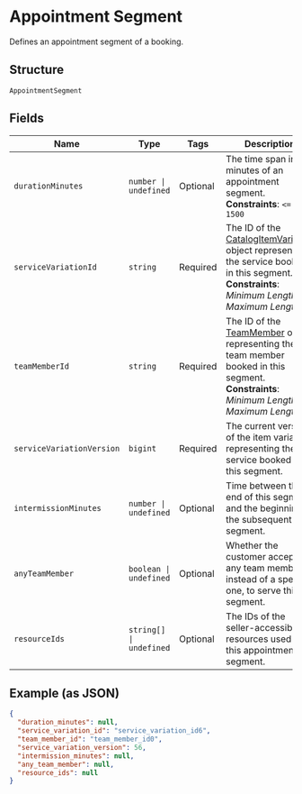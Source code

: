 
# Appointment Segment

Defines an appointment segment of a booking.

## Structure

`AppointmentSegment`

## Fields

| Name | Type | Tags | Description |
|  --- | --- | --- | --- |
| `durationMinutes` | `number \| undefined` | Optional | The time span in minutes of an appointment segment.<br>**Constraints**: `<= 1500` |
| `serviceVariationId` | `string` | Required | The ID of the [CatalogItemVariation](../../doc/models/catalog-item-variation.md) object representing the service booked in this segment.<br>**Constraints**: *Minimum Length*: `1`, *Maximum Length*: `36` |
| `teamMemberId` | `string` | Required | The ID of the [TeamMember](../../doc/models/team-member.md) object representing the team member booked in this segment.<br>**Constraints**: *Minimum Length*: `1`, *Maximum Length*: `32` |
| `serviceVariationVersion` | `bigint` | Required | The current version of the item variation representing the service booked in this segment. |
| `intermissionMinutes` | `number \| undefined` | Optional | Time between the end of this segment and the beginning of the subsequent segment. |
| `anyTeamMember` | `boolean \| undefined` | Optional | Whether the customer accepts any team member, instead of a specific one, to serve this segment. |
| `resourceIds` | `string[] \| undefined` | Optional | The IDs of the seller-accessible resources used for this appointment segment. |

## Example (as JSON)

```json
{
  "duration_minutes": null,
  "service_variation_id": "service_variation_id6",
  "team_member_id": "team_member_id0",
  "service_variation_version": 56,
  "intermission_minutes": null,
  "any_team_member": null,
  "resource_ids": null
}
```

